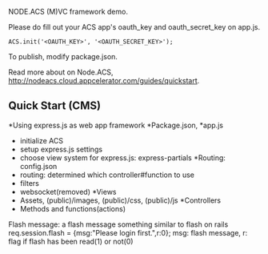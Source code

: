 NODE.ACS
(M)VC framework demo.

Please do fill out your ACS app's oauth_key and oauth_secret_key on app.js.

    ACS.init('<OAUTH_KEY>', '<OAUTH_SECRET_KEY>');

To publish, modify package.json.

Read more about on Node.ACS, http://nodeacs.cloud.appcelerator.com/guides/quickstart.

Quick Start (CMS)
-----------------
*Using express.js as web app framework
*Package.json,
*app.js
  * initialize ACS
  * setup express.js settings
  * choose view system for express.js: express-partials
*Routing: config.json
  * routing: determined which controller#function to use
  * filters
  * websocket(removed)
*Views
  * Assets, (public)/images, (public)/css, (public)/js
*Controllers
  * Methods and functions(actions)


Flash message:
a flash message something similar to flash on rails
req.session.flash = {msg:"Please login first.",r:0};
msg: flash message,
r: flag if flash has been read(1) or not(0)
